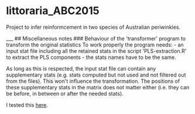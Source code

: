 # littoraria_ABC2015

Project to infer reinformcement in two species of Australian periwinkles.
</p>
___
## Miscellaneous notes
### Behaviour of the 'transformer' program to transform the original statistics
To work properly the program needs:
- an input stat file including all the retained stats in the script 'PLS-extraction.R' to extract the PLS components
- the stats names have to be the same.

As long as this is respected, the input stat file can contain any supplementary stats (e.g. stats computed but not used and not filtered out from the files). This won't influence the transformation. The positions of these supplementary stats in the matrix does not matter either (i.e. they can be before, in between or after the needed stats). </p>
I tested this [here](/home/ludovic/Documents/01_professional/06_Projects_experiments/2010-2012_Shef_NERC1/01_Shef_NERC1_capture/04_ABC_demography_selection/01_Main_project/src/0.2_git_repos/littoraria_ABC2015.git).</p>
